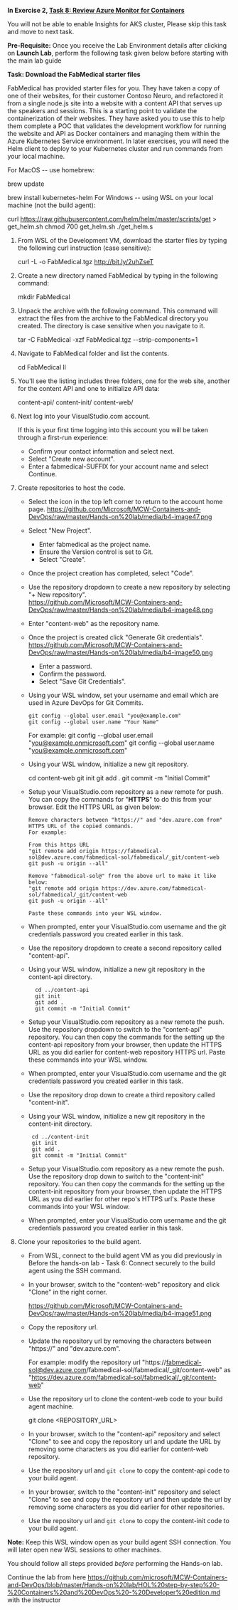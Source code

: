 **In Exercise 2, [Task 8: Review Azure Monitor for Containers](https://github.com/microsoft/MCW-Containers-and-DevOps/blob/master/Hands-on%20lab/HOL%20step-by-step%20-%20Containers%20and%20DevOps%20-%20Developer%20edition.md#task-8-review-azure-monitor-for-containers)**

You will not be able to enable Insights for AKS cluster, Please skip this task and move to next task.

**Pre-Requisite:**
Once you receive the Lab Environment details after clicking on **Launch Lab**, perform the following task given below before starting with the main lab guide

**Task: Download the FabMedical starter files**

FabMedical has provided starter files for you. They have taken a copy of one of their websites, for their customer Contoso Neuro, and refactored it from a single node.js site into a website with a content API that serves up the speakers and sessions. This is a starting point to validate the containerization of their websites. They have asked you to use this to help them complete a POC that validates the development workflow for running the website and API as Docker containers and managing them within the Azure Kubernetes Service environment.
In later exercises, you will need the Helm client to deploy to your Kubernetes cluster and run commands from your local machine.

For MacOS -- use homebrew:

brew update

brew install kubernetes-helm
For Windows -- using WSL on your local machine (not the build agent):

curl https://raw.githubusercontent.com/helm/helm/master/scripts/get > get_helm.sh
chmod 700 get_helm.sh
./get_helm.s


1.  From WSL of the Development VM, download the starter files by typing the following curl instruction (case sensitive):

    curl -L -o FabMedical.tgz http://bit.ly/2uhZseT

2.  Create a new directory named FabMedical by typing in the following command:

    mkdir FabMedical

3.  Unpack the archive with the following command. This command will extract the files from the archive to the FabMedical directory you created. The directory is case sensitive when you navigate to it.

    tar -C FabMedical -xzf FabMedical.tgz --strip-components=1

4.  Navigate to FabMedical folder and list the contents.

    cd FabMedical
    ll

5.  You'll see the listing includes three folders, one for the web site, another for the content API and one to initialize API data:

    content-api/
    content-init/
    content-web/

6.  Next log into your VisualStudio.com account.

    If this is your first time logging into this account you will be taken through a first-run experience:

    * Confirm your contact information and select next.
    * Select "Create new account".
    * Enter a fabmedical-SUFFIX for your account name and select Continue.

7.  Create repositories to host the code.

    * Select the icon in the top left corner to return to the account home page.
        https://github.com/Microsoft/MCW-Containers-and-DevOps/raw/master/Hands-on%20lab/media/b4-image47.png 
        
    * Select "New Project".
        * Enter fabmedical as the project name.
        * Ensure the Version control is set to Git.
        * Select "Create".
        
    * Once the project creation has completed, select "Code".
    
    * Use the repository dropdown to create a new repository by selecting "+ New repository".    
       https://github.com/Microsoft/MCW-Containers-and-DevOps/raw/master/Hands-on%20lab/media/b4-image48.png 
           
    * Enter "content-web" as the repository name.
    
    * Once the project is created click "Generate Git credentials".  
       https://github.com/Microsoft/MCW-Containers-and-DevOps/raw/master/Hands-on%20lab/media/b4-image50.png 
          
        * Enter a password.
        * Confirm the password.
        * Select "Save Git Credentials".
        
    * Using your WSL window, set your username and email which are used in Azure DevOps for Git Commits.

          git config --global user.email "you@example.com"
          git config --global user.name "Your Name"

        For example:
            git config --global user.email "you@example.onmicrosoft.com"
            git config --global user.name "you@example.onmicrosoft.com"
    
    * Using your WSL window, initialize a new git repository.

        cd content-web
        git init
        git add .
        git commit -m "Initial Commit"
        
    * Setup your VisualStudio.com repository as a new remote for push. You can copy the commands for "**HTTPS**" to do this from your browser.  Edit the HTTPS URL as given below:

          Remove characters between "https://" and "dev.azure.com from" HTTPS URL of the copied commands.
          For example:
       
          From this https URL 
          "git remote add origin https://fabmedical-sol@dev.azure.com/fabmedical-sol/fabmedical/_git/content-web
          git push -u origin --all"

          Remove "fabmedical-sol@" from the above url to make it like below:
          "git remote add origin https://dev.azure.com/fabmedical-sol/fabmedical/_git/content-web
          git push -u origin --all"
        
          Paste these commands into your WSL window.
        
    * When prompted, enter your VisualStudio.com username and the git credentials password you created earlier in this task.
        
    * Use the repository dropdown to create a second repository called "content-api".
    
    * Using your WSL window, initialize a new git repository in the content-api directory.
        
            cd ../content-api
            git init
            git add .
            git commit -m "Initial Commit"     
      
    * Setup your VisualStudio.com repository as a new remote the push. Use the repository dropdown to switch to the "content-api" repository. You can then copy the commands for the setting up the content-api repository from your browser, then update the HTTPS URL as you did earlier for content-web repository HTTPS url. Paste these commands into your WSL window.
        
     * When prompted, enter your VisualStudio.com username and the git credentials password you created earlier in this task.
        
     * Use the repository drop down to create a third repository called "content-init".
    
     * Using your WSL window, initialize a new git repository in the content-init directory.
        
            cd ../content-init
            git init
            git add .
            git commit -m "Initial Commit"

     * Setup your VisualStudio.com repository as a new remote the push.  Use the repository drop down to switch to the "content-init" repository. You can then copy the commands for the setting up the content-init repository from your browser, then update the HTTPS URL as you did earlier for other repo's HTTPS url's. Paste these commands into your WSL window.
        
     * When prompted, enter your VisualStudio.com username and the git credentials password you created earlier in this task.

8.  Clone your repositories to the build agent.

    * From WSL, connect to the build agent VM as you did previously in Before the hands-on lab - Task 6: Connect securely to the build agent using the SSH command.

    * In your browser, switch to the "content-web" repository and click "Clone" in the right corner.

       https://github.com/Microsoft/MCW-Containers-and-DevOps/raw/master/Hands-on%20lab/media/b4-image51.png 
    * Copy the repository url.
        
    * Update the repository url by removing the characters between "https://" and "dev.azure.com".
       
      For example: modify the repository url "https://fabmedical-sol@dev.azure.com/fabmedical-sol/fabmedical/_git/content-web"
      as "https://dev.azure.com/fabmedical-sol/fabmedical/_git/content-web"

    * Use the repository url to clone the content-web code to your build agent machine.

        git clone <REPOSITORY_URL>

    * In your browser, switch to the "content-api" repository and select "Clone" to see and copy the repository url and update the URL by removing some characters as you did earlier for content-web repository.

    * Use the repository url and `git clone` to copy the content-api code to your build agent.

    * In your browser, switch to the "content-init" repository and select "Clone" to see and copy the repository url and then update the url by removing some characters as you did earlier for other repositories.

    * Use the repository url and `git clone` to copy the content-init code to your build agent.

**Note:** Keep this WSL window open as your build agent SSH connection. You will later open new WSL sessions to other machines.

You should follow all steps provided *before* performing the Hands-on lab.

Continue the lab from here https://github.com/microsoft/MCW-Containers-and-DevOps/blob/master/Hands-on%20lab/HOL%20step-by-step%20-%20Containers%20and%20DevOps%20-%20Developer%20edition.md  with the instructor
